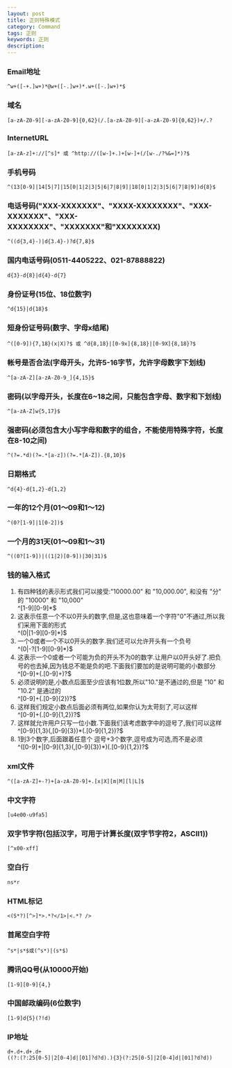 ```yaml
---  
layout: post  
title: 正则特殊模式  
category: Command  
tags: 正则  
keywords: 正则  
description: 
---  
```


### Email地址  
	^w+([-+.]w+)*@w+([-.]w+)*.w+([-.]w+)*$  

### 域名  
	[a-zA-Z0-9][-a-zA-Z0-9]{0,62}(/.[a-zA-Z0-9][-a-zA-Z0-9]{0,62})+/.?  

### InternetURL  
	[a-zA-z]+://[^s]* 或 ^http://([w-]+.)+[w-]+(/[w-./?%&=]*)?$  

### 手机号码  
	^(13[0-9]|14[5|7]|15[0|1|2|3|5|6|7|8|9]|18[0|1|2|3|5|6|7|8|9])d{8}$  

### 电话号码("XXX-XXXXXXX"、"XXXX-XXXXXXXX"、"XXX-XXXXXXX"、"XXX-XXXXXXXX"、"XXXXXXX"和"XXXXXXXX)  
	^((d{3,4}-)|d{3.4}-)?d{7,8}$ 

### 国内电话号码(0511-4405222、021-87888822)  
	d{3}-d{8}|d{4}-d{7}  

### 身份证号(15位、18位数字)  
	^d{15}|d{18}$  

### 短身份证号码(数字、字母x结尾)  
	^([0-9]){7,18}(x|X)?$ 或 ^d{8,18}|[0-9x]{8,18}|[0-9X]{8,18}?$  

### 帐号是否合法(字母开头，允许5-16字节，允许字母数字下划线)  
	^[a-zA-Z][a-zA-Z0-9_]{4,15}$  

### 密码(以字母开头，长度在6~18之间，只能包含字母、数字和下划线)  
	^[a-zA-Z]w{5,17}$  

### 强密码(必须包含大小写字母和数字的组合，不能使用特殊字符，长度在8-10之间)  
	^(?=.*d)(?=.*[a-z])(?=.*[A-Z]).{8,10}$  

### 日期格式  
	^d{4}-d{1,2}-d{1,2}  

### 一年的12个月(01～09和1～12)  
	^(0?[1-9]|1[0-2])$  

### 一个月的31天(01～09和1～31)  
	^((0?[1-9])|((1|2)[0-9])|30|31)$  

### 钱的输入格式  
1. 有四种钱的表示形式我们可以接受:"10000.00" 和 "10,000.00", 和没有 "分" 的 "10000" 和 "10,000"  
	^[1-9][0-9]*$  
2. 这表示任意一个不以0开头的数字,但是,这也意味着一个字符"0"不通过,所以我们采用下面的形式  
	^(0|[1-9][0-9]*)$  
3. 一个0或者一个不以0开头的数字.我们还可以允许开头有一个负号  
	^(0|-?[1-9][0-9]*)$  
4. 这表示一个0或者一个可能为负的开头不为0的数字.让用户以0开头好了.把负号的也去掉,因为钱总不能是负的吧.下面我们要加的是说明可能的小数部分  
	^[0-9]+(.[0-9]+)?$  
5. 必须说明的是,小数点后面至少应该有1位数,所以"10."是不通过的,但是 "10" 和 "10.2" 是通过的  
	^[0-9]+(.[0-9]{2})?$  
6. 这样我们规定小数点后面必须有两位,如果你认为太苛刻了,可以这样  
	^[0-9]+(.[0-9]{1,2})?$  
7. 这样就允许用户只写一位小数.下面我们该考虑数字中的逗号了,我们可以这样  
	^[0-9]{1,3}(,[0-9]{3})*(.[0-9]{1,2})?$  
8. 1到3个数字,后面跟着任意个 逗号+3个数字,逗号成为可选,而不是必须  
	^([0-9]+|[0-9]{1,3}(,[0-9]{3})*)(.[0-9]{1,2})?$  

### xml文件  
	^([a-zA-Z]+-?)+[a-zA-Z0-9]+.[x|X][m|M][l|L]$  

### 中文字符  
	[u4e00-u9fa5]  

### 双字节字符(包括汉字，可用于计算长度(双字节字符2，ASCII1))  
	[^x00-xff]  

### 空白行  
	ns*r  

### HTML标记  
	<(S*?)[^>]*>.*?</1>|<.*? />  

### 首尾空白字符  
	^s*|s*$或(^s*)|(s*$)  

### 腾讯QQ号(从10000开始)  
	[1-9][0-9]{4,}  

### 中国邮政编码(6位数字)  
	[1-9]d{5}(?!d)  

### IP地址  
	d+.d+.d+.d+  
	((?:(?:25[0-5]|2[0-4]d|[01]?d?d).){3}(?:25[0-5]|2[0-4]d|[01]?d?d)) 

